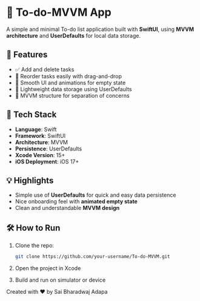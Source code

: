 # 📝 To-do-MVVM App

A simple and minimal To-do list application built with **SwiftUI**, using **MVVM architecture** and **UserDefaults** for local data storage.

## 🚀 Features

- ✅ Add and delete tasks  
- 🔄 Reorder tasks easily with drag-and-drop  
- 🎨 Smooth UI and animations for empty state  
- 💾 Lightweight data storage using UserDefaults  
- 🧠 MVVM structure for separation of concerns  

## 🧱 Tech Stack

- **Language**: Swift  
- **Framework**: SwiftUI  
- **Architecture**: MVVM  
- **Persistence**: UserDefaults  
- **Xcode Version**: 15+  
- **iOS Deployment**: iOS 17+  


## 💡 Highlights

- Simple use of **UserDefaults** for quick and easy data persistence  
- Nice onboarding feel with **animated empty state**  
- Clean and understandable **MVVM design**

## 🛠️ How to Run

1. Clone the repo:
   ```bash
   git clone https://github.com/your-username/To-do-MVVM.git
2. Open the project in Xcode

3. Build and run on simulator or device
   
Created with ❤️ by Sai Bharadwaj Adapa


